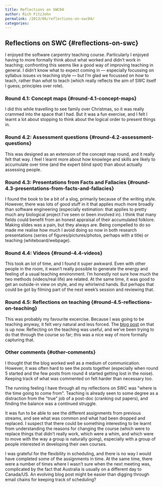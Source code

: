 ```yaml
---
title: Reflections on SWC04
author: Rich FitzJohn
permalink: /2013/06/reflections-on-swc04/
categories:
---
```

## Reflections on SWC {#reflections-on-swc}

I enjoyed the software carpentry teaching course. Particularly I enjoyed having to more formally think about what worked and didn&#8217;t work in teaching; confronting this seems like a good way of improving teaching in general. I didn&#8217;t know what to expect coming in &#8212; especially focussing on syllabus issues vs teaching style &#8212; but I&#8217;m glad we focussed on *how* to teach, rather than *what* to teach (which really reflects the aim of SWC itself I guess; principles over rote).

### Round 4.1: Concept maps {#round-4.1-concept-maps}

I did this while travelling to see family over Christmas, so it was really crammed into the space that I had. But it was a fun exercise, and I felt I learnt a lot about stopping to think about the logical order to present things in.

### Round 4.2: Assessment questions {#round-4.2-assessment-questions}

This was designed as an extension of the concept map round, and it really felt that way. I feel I learnt more about how knowlege and skills are likely to accumulate over time (and the expert blind spot) than about actually assessing people.

### Round 4.3: Presentations from Facts and Fallacies {#round-4.3-presentations-from-facts-and-fallacies}

I found the book to be a bit of a slog, primarily because of the writing style. However, there was lots of good stuff in it that applies much more broadly than software engineering (especially estimation: that applies to pretty much any biological project I&#8217;ve seen or been involved in). I think that many fields could benefit from an honest appraisal of their accumulated folklore. Making slides was a pain, but they always are. Being compelled to do so made me realise how much I avoid doing so now in both research presentations (series of figures/pictures/photos, perhaps with a title) or teaching (whiteboard/webpage).

### Round 4.4: Videos {#round-4.4-videos}

This took an lot of time, and I found it super awkward. Even with other people in the room, it wasn&#8217;t really possible to generate the energy and feeling of a usual teaching environment. I&#8217;m honestly not sure how much the two methods (videos/real life) are related. At the same time, it was good to get an outside-in view on style, and my whirlwind hands. But perhaps that could be got by filming part of the next week&#8217;s session and reviewing that.

### Round 4.5: Reflections on teaching {#round-4.5-reflections-on-teaching}

This was probably my favourite excercise. Because I was going to be teaching anyway, it felt very natural and less forced. The [blog post][1] on that is up now. Reflecting on the teaching was useful, and we&#8217;ve been trying to do that through the course so far; this was a nice way of more formally capturing that.

### Other comments {#other-comments}

I thought that the blog worked well as a medium of communication. However, it was often hard to see the posts together (especially when round 5 started and the few posts from round 4 started getting lost in the noise). Keeping track of what was commented on felt harder than necessary too.

The running feeling I have through all my reflections on SWC was "where is the time going to come from". Teaching is already seen to some degree as a distraction from the "true" job of a post-doc (cranking out papers), and finding the balance was a continued struggle.

It was fun to be able to see the different assignments from previous streams, and see what was common and what had been dropped and replaced. I suspect that there could be something interesting to be learnt from understanding the reasons for changing the course (which were to replace things that didn&#8217;t really work, which were a whim, and which were to move with the way a group is naturally going), especially with a group of people interested in developing their own courses.

I was grateful for the flexibility in scheduling, and there is no way I would have completed some of the assignments in time. At the same time, there were a number of times where I wasn&#8217;t sure when the next meeting was, complicated by the fact that Australia is usually on a different day to Canada/US. An evolving blog post might be easier than digging through email chains for keeping track of scheduling?

 [1]: http://teaching.software-carpentry.org/2013/06/19/reflections-repeating-things/
